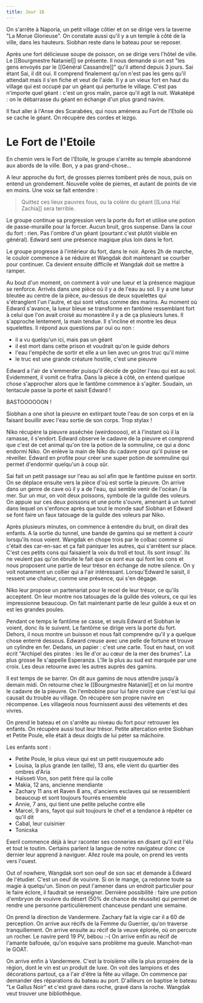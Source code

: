 ```yaml
---
title: Jour 16
---
```


On s'arrête à Naporia, un petit village côtier et on se dirige vers la taverne "La Morue Glorieuse". On constate aussi qu'il y a un temple à côté de la ville, dans les hauteurs. Siobhan reste dans le bateau pour se reposer.

Après une fort délicieuse soupe de poisson, on se dirige vers l'hôtel de ville. Le [[Bourgmestre Nataniel]] se présente. Il nous demande si on est "les gens envoyés par le [[Général Cassandre]]" qu'il attend depuis 3 jours. Sai étant Sai, il dit oui.
Il comprend finalement qu'on n'est pas les gens qu'il attendait mais il s'en fiche et veut de l'aide. Il y a un vieux fort en haut du village qui est occupé par un géant qui perturbe le village. C'est pas n'importe quel géant : c'est un gros malin, parce qu'il agit la nuit.
Wakatépé : on le débarrasse du géant en échange d'un plus grand navire.

Il faut aller à l'Anse des Scarabées, qui nous amènera au Fort de l'Etoile où se cache le géant. On récupère des cordes et lezgo.

# Le Fort de l'Etoile

En chemin vers le Fort de l'Etoile, le groupe s'arrête au temple abandonné aux abords de la ville. Bon, y a pas grand-chose...

A leur approche du fort, de grosses pierres tombent près de nous, puis on entend un grondement. Nouvelle volée de pierres, et autant de points de vie en moins. Une voix se fait entendre :

> Quittez ces lieux pauvres fous, ou la colère du géant [[Luna Haï Zachia]] sera terrible.

Le groupe continue sa progression vers la porte du fort et utilise une potion de passe-muraille pour la forcer. Aucun bruit, gros suspense. Dans la cour du fort : rien. Pas l'ombre d'un géant (pourtant c'est plutôt visible en général). Edward sent une présence magique plus loin dans le fort.

Le groupe progresse à l'intérieur du fort, dans le noir. Après 2h de marche, le couloir commence à se réduire et Wangdak doit maintenant se courber pour continuer. Ca devient ensuite difficile et Wangdak doit se mettre à ramper.

Au bout d'un moment, on comment à voir une lueur et la présence magique se renforce. Arrivés dans une pièce où il y a de l'eau au sol. Il y a une lueur bleutée au centre de la pièce, au-dessus de deux squelettes qui s'étranglent l'un l'autre, et qui sont vêtus comme des marins. Au moment où Edward s'avance, la lueur bleue se transforme en fantôme ressemblant fort à celui que l'on avait croisé au monastère il y a de ça plusieurs lunes. Il s'approche lentement, la main tendue. Il s'incline et montre les deux squelettes. Il répond aux questions par oui ou non :

- il a vu quelqu'un ici, mais pas un géant
- il est mort dans cette prison et voudrait qu'on le guide dehors
- l'eau l'empêche de sortir et elle a un lien avec un gros truc qu'il mime
- le truc est une grande créature hostile, c'est une pieuvre

Edward a l'air de s'emmerder puisqu'il décide de goûter l'eau qui est au sol. Evidemment, il vomit ce frafra. Dans la pièce à côté, on entend quelque chose s'approcher alors que le fantôme commence à s'agiter.
Soudain, un tentacule passe la porte et saisit Edward !

BASTOOOOOON !

Siobhan a one shot la pieuvre en extirpant toute l'eau de son corps et en la faisant bouillir avec l'eau sortie de son corps. Trop stylax !

Niko récupère la pieuvre asséchée (weirdooooo), et à l'instant où il la ramasse, il s'endort. Edward observe le cadavre de la pieuvre et comprend que c'est de cet animal qu'on tire la potion de la somnuline, ce qui a donc endormi Niko. On enlève la main de Niko du cadavre pour qu'il puisse se réveiller. Edward en profite pour créer une super potion de somnuline qui permet d'endormir quelqu'un à coup sûr.

Sai fait un petit passage sur l'eau au sol afin que le fantôme puisse en sortir. On se déplace ensuite vers la pièce d'où est sortie la pieuvre. On arrive dans un genre de cave où il y a de l'eau, qui semble venir de l'océan / la mer. Sur un mur, on voit deux poissons, symbole de la guilde des voleurs. On appuie sur ces deux poissons et une porte s'ouvre, amenant à un tunnel dans lequel on s'enfonce après que tout le monde sauf Siobhan et Edward se font faire un faux tatouage de la guilde des voleurs par Niko.

Après plusieurs minutes, on commence à entendre du bruit, on dirait des enfants. A la sortie du tunnel, une bande de gamins qui se mettent à courir lorsqu'ils nous voient. Wangdak en chope trois par le colbac comme si c'était des car-en-sac et ça fait paniquer les autres, qui s'arrêtent sur place. C'est ces petits cons qui faisaient la voix du troll et tout. Ils sont insup'. Ils ne veulent pas qu'on ébruite le fait que ce sont eux qui font les cons et nous proposent une partie de leur trésor en échange de notre silence. On y voit notamment un collier qui a l'air intéressant. Lorsqu'Edward le saisit, il ressent une chaleur, comme une présence, qui s'en dégage.

Niko leur propose un partenariat pour le recel de leur trésor, ce qu'ils acceptent. On leur montre nos tatouages de la guilde des voleurs, ce qui les impressionne beaucoup. On fait maintenant partie de leur guilde à eux et on est les grandes poules.

Pendant ce temps le fantôme se casse, et seuls Edward et Siobhan le voient, donc ils le suivent. Le fantôme se dirige vers la porte du fort. Dehors, il nous montre un buisson et nous fait comprendre qu'il y a quelque chose enterré dessous. Edward creuse avec une pelle de fortune et trouve un cylindre en fer. Dedans, un papier : c'est une carte. Tout en haut, on voit écrit "Archipel des pirates : les île d'or au cœur de la mer des brumes". La plus grosse île s'appelle Esperanza. L'île la plus au sud est marquée par une croix. Les deux retourne avec les autres auprès des gamins.

Il est temps de se barrer. On dit aux gamins de nous attendre jusqu'à demain midi. On retourne chez le [[Bourgmestre Nataniel]] et on lui montre le cadavre de la pieuvre. On l'embobine pour lui faire croire que c'est lui qui causait du trouble au village. On récupère son propre navire en récompense. Les villageois nous fournissent aussi des vêtements et des vivres.

On prend le bateau et on s'arrête au niveau du fort pour retrouver les enfants. On récupère aussi tout leur trésor. Petite altercation entre Siobhan et Petite Poule, elle était à deux doigts de lui péter sa mâchoire.

Les enfants sont :

- Petite Poule, le plus vieux qui est un petit rouquemoute ado
- Louisa, la plus grande (en taille), 13 ans, elle vient du quartier des ombres d'Aria
- Haïsseti Von, son petit frère qui la colle
- Makia, 12 ans, ancienne mendiante
- Zachary 11 ans et Raven 8 ans, d'anciens esclaves qui se ressemblent beaucoup et sont toujours fourrés ensemble
- Annie, 7 ans, qui tient une petite peluche contre elle
- Marcel, 9 ans, fayot qui suit toujours le chef et a tendance à répéter ce qu'il dit
- Cabal, leur cuisinier
- Tonicska

Exeril commence déjà à leur raconter ses conneries en disant qu'il est l'élu et tout le toutim. Certains parlent la langue de notre navigateur donc ce dernier leur apprend à naviguer. Allez roule ma poule, on prend les vents vers l'ouest.

Out of nowhere, Wangdak sort son oeuf de son sac et demande à Edward de l'étudier. C'est un oeuf de vouivre. Si on le mange, ça redonne toute sa magie à quelqu'un. Sinon on peut l'amener dans un endroit particulier pour le faire éclore, il faudrait se renseigner. Dernière possibilité : faire une potion d'embryon de vouivre du désert (50% de chance de réussite) qui permet de rendre une personne particulièrement chanceuse pendant une semaine.

On prend la direction de Vandermere. Zachary fait la vigie car il a 60 de perception. On arrive aux récifs de la Femme du Guerrier, qu'on traverse tranquillement. On arrive ensuite au récif de la veuve éplorée, où on percute un rocher. Le navire perd 19 PV, bébou :-( On arrive enfin au récif de l'amante bafouée, qu'on esquive sans problème ma gueule. Manchot-man le GOAT.

On arrive enfin à Vandermere. C'est la troisième ville la plus prospère de la région, dont le vin est un produit de luxe. On voit des lampions et des décorations partout, ça a l'air d'être la fête au village. On commence par demander des réparations du bateau au port. D'ailleurs on baptise le bateau "Le Gallus Noir" et c'est gravé dans roche, gravé dans la roche.
Wangdak veut trouver une bibliothèque.
